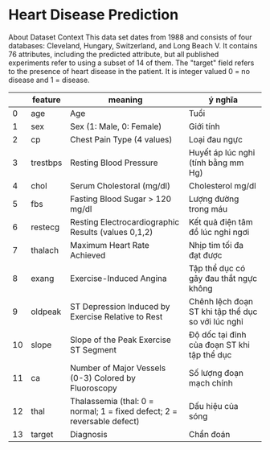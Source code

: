 # Heart Disease Prediction

About Dataset
Context
This data set dates from 1988 and consists of four databases: Cleveland, Hungary, Switzerland, and Long Beach V. It contains 76 attributes, including the predicted attribute, but all published experiments refer to using a subset of 14 of them. The "target" field refers to the presence of heart disease in the patient. It is integer valued 0 = no disease and 1 = disease.

||feature|meaning|ý nghĩa|
|--|--|--|--|
|0|age|Age|Tuổi|
|1|sex|Sex (1: Male, 0: Female)|Giới tính|
|2|cp|Chest Pain Type (4 values)|Loại đau ngực|
|3|trestbps|Resting Blood Pressure |Huyết áp lúc nghỉ (tính bằng mm Hg)|
|4|chol|Serum Cholestoral (mg/dl)|Cholesterol mg/dl|
|5|fbs|Fasting Blood Sugar > 120 mg/dl|Lượng đường trong máu|
|6|restecg|Resting Electrocardiographic Results (values 0,1,2)|Kết quả điện tâm đồ lúc nghỉ ngơi|
|7|thalach|Maximum Heart Rate Achieved|Nhịp tim tối đa đạt được|
|8|exang|Exercise-Induced Angina|Tập thể dục có gây đau thắt ngực không|
|9|oldpeak|ST Depression Induced by Exercise Relative to Rest|Chênh lệch đoạn ST khi tập thể dục so với lúc nghỉ|
|10|slope|Slope of the Peak Exercise ST Segment|Độ dốc tại đỉnh của đoạn ST khi tập thể dục|
|11|ca|Number of Major Vessels (0-3) Colored by Fluoroscopy|Số lượng đoạn mạch chính|
|12|thal|Thalassemia (thal: 0 = normal; 1 = fixed defect; 2 = reversable defect)|Dấu hiệu của sóng|
|13|target|Diagnosis|Chẩn đoán|

